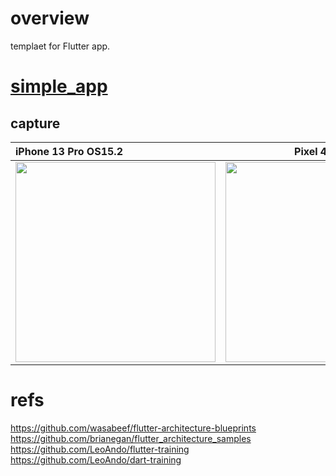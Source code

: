 # overview

templaet for Flutter app.

# [simple_app](https://github.com/LeoAndo/flutter-app-templates/tree/main/simple_app)

## capture

| iPhone 13 Pro OS15.2 | Pixel 4 OS12 |
|:---|:---:|
|<img src="https://user-images.githubusercontent.com/16476224/153468716-56ae2b74-ad94-4f13-b345-9ecfb1018b8c.gif" width=320 /> |<img src="https://user-images.githubusercontent.com/16476224/153469967-7668afe0-4db8-4a27-bb35-53185ffc01ae.gif" width=320 /> |


# refs
https://github.com/wasabeef/flutter-architecture-blueprints<br>
https://github.com/brianegan/flutter_architecture_samples<br>
https://github.com/LeoAndo/flutter-training<br>
https://github.com/LeoAndo/dart-training<br>
